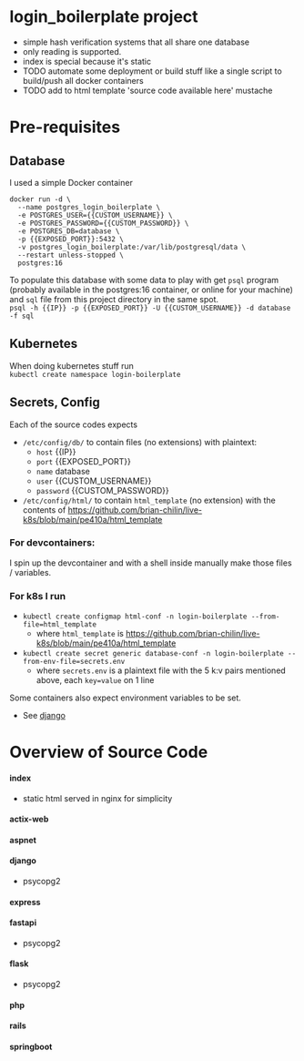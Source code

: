 # login_boilerplate project
- simple hash verification systems that all share one database
- only reading is supported.
- index is special because it's static
- TODO automate some deployment or build stuff like a single script to build/push all docker containers
- TODO add to html template 'source code available here' mustache

# Pre-requisites
## Database
I used a simple Docker container
```
docker run -d \
  --name postgres_login_boilerplate \
  -e POSTGRES_USER={{CUSTOM_USERNAME}} \
  -e POSTGRES_PASSWORD={{CUSTOM_PASSWORD}} \
  -e POSTGRES_DB=database \
  -p {{EXPOSED_PORT}}:5432 \
  -v postgres_login_boilerplate:/var/lib/postgresql/data \
  --restart unless-stopped \
  postgres:16
```
To populate this database with some data to play with get `psql` program (probably available in the postgres:16 container, or online for your machine) and `sql` file from this project directory in the same spot.  
`psql -h {{IP}} -p {{EXPOSED_PORT}} -U {{CUSTOM_USERNAME}} -d database -f sql`

## Kubernetes
When doing kubernetes stuff run  
`kubectl create namespace login-boilerplate`

## Secrets, Config
Each of the source codes expects 
- `/etc/config/db/` to contain files (no extensions) with plaintext:
  - `host` {{IP}}
  - `port` {{EXPOSED_PORT}}
  - `name` database
  - `user` {{CUSTOM_USERNAME}}
  - `password` {{CUSTOM_PASSWORD}}
- `/etc/config/html/` to contain `html_template` (no extension) with the contents of https://github.com/brian-chilin/live-k8s/blob/main/pe410a/html_template  
### For devcontainers:
I spin up the devcontainer and with a shell inside manually make those files / variables.  
### For k8s I run  
- `kubectl create configmap html-conf -n login-boilerplate --from-file=html_template`
  - where `html_template` is https://github.com/brian-chilin/live-k8s/blob/main/pe410a/html_template
- `kubectl create secret generic database-conf -n login-boilerplate --from-env-file=secrets.env`
  - where `secrets.env` is a plaintext file with the 5 k:v pairs mentioned above, each `key=value` on 1 line  

Some containers also expect environment variables to be set.  
- See [django](####django)

# Overview of Source Code

#### index
- static html served in nginx for simplicity

#### actix-web

#### aspnet

#### django
<!-- - requires environment variable `DJANGO_SECRET_KEY` to be set
  - In devcontainers `export DJANGO_SECRET_KEY="value"` works
  - TODO k8s? -->
- psycopg2

#### express

#### fastapi
- psycopg2

#### flask
- psycopg2

#### php

#### rails

#### springboot
